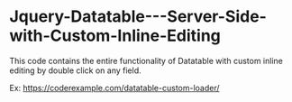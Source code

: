 # Jquery-Datatable---Server-Side-with-Custom-Inline-Editing
This code contains the entire functionality of Datatable with custom inline editing by double click on any field.

Ex:
https://coderexample.com/datatable-custom-loader/
